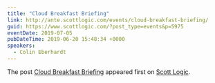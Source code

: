 ```yaml
---
title: "Cloud Breakfast Briefing"
link: http://ante.scottlogic.com/events/cloud-breakfast-briefing/
guid: https://www.scottlogic.com/?post_type=events&p=5975
eventDate: 2019-07-05
pubDateTime: 2019-06-20 15:48:34 +0000
speakers:
  - Colin Eberhardt
---
```


<p>The post <a rel="nofollow" href="http://ante.scottlogic.com/events/cloud-breakfast-briefing/">Cloud Breakfast Briefing</a> appeared first on <a rel="nofollow" href="http://ante.scottlogic.com">Scott Logic</a>.</p>